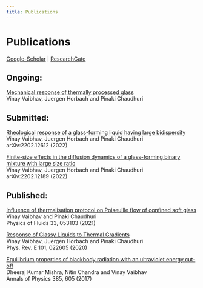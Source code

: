 ```yaml
---
title: Publications
---
```


# Publications  
[Google-Scholar](https://scholar.google.com/citations?user=AicxZvsAAAAJ&hl=hi&oi=ao) | [ResearchGate](https://www.researchgate.net/profile/Vinay_Vaibhav)  

## Ongoing:

[Mechanical response of thermally processed glass]()   
Vinay Vaibhav, Juergen Horbach and Pinaki Chaudhuri

## Submitted:

[Rheological response of a glass-forming liquid having large bidispersity](https://arxiv.org/abs/2202.12612)  
Vinay Vaibhav, Juergen Horbach and Pinaki Chaudhuri   
arXiv:2202.12612 (2022)

[Finite-size effects in the diffusion dynamics of a glass-forming binary mixture with large size ratio](https://arxiv.org/abs/2202.12189)  
Vinay Vaibhav, Juergen Horbach and Pinaki Chaudhuri  
arXiv:2202.12189 (2022)

## Published: 

[Influence of thermalisation protocol on Poiseuille flow of confined soft glass](https://aip.scitation.org/doi/pdf/10.1063/5.0045302)  
Vinay Vaibhav and Pinaki Chaudhuri  
Physics of Fluids 33, 053103 (2021)

[Response of Glassy Liquids to Thermal Gradients](https://journals.aps.org/pre/abstract/10.1103/PhysRevE.101.022605)  
Vinay Vaibhav, Juergen Horbach and Pinaki Chaudhuri  
Phys. Rev. E 101, 022605 (2020)

[Equilibrium properties of blackbody radiation with an ultraviolet energy cut-off](https://doi.org/10.1016/j.aop.2017.08.004)  
Dheeraj Kumar Mishra, Nitin Chandra and Vinay Vaibhav  
Annals of Physics 385, 605 (2017)
